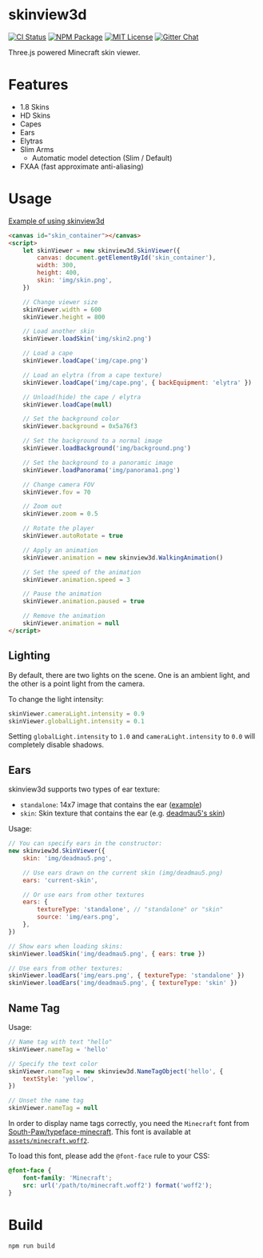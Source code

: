 # skinview3d

[![CI Status](https://img.shields.io/github/actions/workflow/status/bs-community/skinview3d/ci.yaml?branch=master&label=CI&logo=github&style=flat-square)](https://github.com/bs-community/skinview3d/actions?query=workflow:CI)
[![NPM Package](https://img.shields.io/npm/v/skinview3d.svg?style=flat-square)](https://www.npmjs.com/package/skinview3d)
[![MIT License](https://img.shields.io/badge/license-MIT-yellowgreen.svg?style=flat-square)](https://github.com/bs-community/skinview3d/blob/master/LICENSE)
[![Gitter Chat](https://img.shields.io/gitter/room/TechnologyAdvice/Stardust.svg?style=flat-square)](https://gitter.im/skinview3d/Lobby)

Three.js powered Minecraft skin viewer.

# Features

-   1.8 Skins
-   HD Skins
-   Capes
-   Ears
-   Elytras
-   Slim Arms
    -   Automatic model detection (Slim / Default)
-   FXAA (fast approximate anti-aliasing)

# Usage

[Example of using skinview3d](https://bs-community.github.io/skinview3d/)

```html
<canvas id="skin_container"></canvas>
<script>
	let skinViewer = new skinview3d.SkinViewer({
		canvas: document.getElementById('skin_container'),
		width: 300,
		height: 400,
		skin: 'img/skin.png',
	})

	// Change viewer size
	skinViewer.width = 600
	skinViewer.height = 800

	// Load another skin
	skinViewer.loadSkin('img/skin2.png')

	// Load a cape
	skinViewer.loadCape('img/cape.png')

	// Load an elytra (from a cape texture)
	skinViewer.loadCape('img/cape.png', { backEquipment: 'elytra' })

	// Unload(hide) the cape / elytra
	skinViewer.loadCape(null)

	// Set the background color
	skinViewer.background = 0x5a76f3

	// Set the background to a normal image
	skinViewer.loadBackground('img/background.png')

	// Set the background to a panoramic image
	skinViewer.loadPanorama('img/panorama1.png')

	// Change camera FOV
	skinViewer.fov = 70

	// Zoom out
	skinViewer.zoom = 0.5

	// Rotate the player
	skinViewer.autoRotate = true

	// Apply an animation
	skinViewer.animation = new skinview3d.WalkingAnimation()

	// Set the speed of the animation
	skinViewer.animation.speed = 3

	// Pause the animation
	skinViewer.animation.paused = true

	// Remove the animation
	skinViewer.animation = null
</script>
```

## Lighting

By default, there are two lights on the scene. One is an ambient light, and the other is a point light from the camera.

To change the light intensity:

```js
skinViewer.cameraLight.intensity = 0.9
skinViewer.globalLight.intensity = 0.1
```

Setting `globalLight.intensity` to `1.0` and `cameraLight.intensity` to `0.0`
will completely disable shadows.

## Ears

skinview3d supports two types of ear texture:

-   `standalone`: 14x7 image that contains the ear ([example](https://github.com/bs-community/skinview3d/blob/master/examples/img/ears.png))
-   `skin`: Skin texture that contains the ear (e.g. [deadmau5's skin](https://minecraft.fandom.com/wiki/Easter_eggs#Deadmau5.27s_ears))

Usage:

```js
// You can specify ears in the constructor:
new skinview3d.SkinViewer({
	skin: 'img/deadmau5.png',

	// Use ears drawn on the current skin (img/deadmau5.png)
	ears: 'current-skin',

	// Or use ears from other textures
	ears: {
		textureType: 'standalone', // "standalone" or "skin"
		source: 'img/ears.png',
	},
})

// Show ears when loading skins:
skinViewer.loadSkin('img/deadmau5.png', { ears: true })

// Use ears from other textures:
skinViewer.loadEars('img/ears.png', { textureType: 'standalone' })
skinViewer.loadEars('img/deadmau5.png', { textureType: 'skin' })
```

## Name Tag

Usage:

```js
// Name tag with text "hello"
skinViewer.nameTag = 'hello'

// Specify the text color
skinViewer.nameTag = new skinview3d.NameTagObject('hello', {
	textStyle: 'yellow',
})

// Unset the name tag
skinViewer.nameTag = null
```

In order to display name tags correctly, you need the `Minecraft` font from
[South-Paw/typeface-minecraft](https://github.com/South-Paw/typeface-minecraft).
This font is available at [`assets/minecraft.woff2`](assets/minecraft.woff2).

To load this font, please add the `@font-face` rule to your CSS:

```css
@font-face {
	font-family: 'Minecraft';
	src: url('/path/to/minecraft.woff2') format('woff2');
}
```

# Build

`npm run build`
